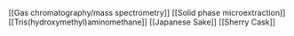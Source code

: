 [[Gas chromatography/mass spectrometry]]
[[Solid phase microextraction]]
[[Tris(hydroxymethyl)aminomethane]]
[[Japanese Sake]]
[[Sherry Cask]]
